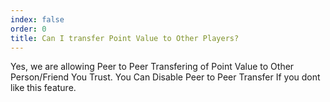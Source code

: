 ```yaml
---
index: false
order: 0
title: Can I transfer Point Value to Other Players?
---
```

Yes, we are allowing Peer to Peer Transfering of Point Value to Other Person/Friend You Trust. You Can Disable Peer to Peer Transfer If you dont like this feature.
